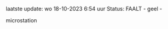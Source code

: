 laatste update: 
wo 18-10-2023  6:54   uur 
Status: FAALT - geel - 
<div class="service Y">microstation</div>